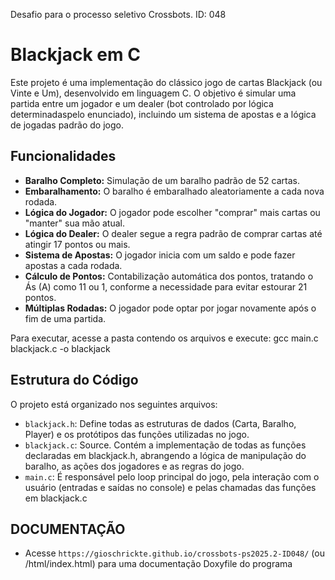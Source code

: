 Desafio para o processo seletivo Crossbots. ID: 048

# Blackjack em C

Este projeto é uma implementação do clássico jogo de cartas Blackjack (ou Vinte e Um), desenvolvido em linguagem C. O objetivo é simular uma partida entre um jogador e um dealer (bot controlado por lógica determinadaspelo enunciado), incluindo um sistema de apostas e a lógica de jogadas padrão do jogo.

## Funcionalidades

- **Baralho Completo:** Simulação de um baralho padrão de 52 cartas.
- **Embaralhamento:** O baralho é embaralhado aleatoriamente a cada nova rodada.
- **Lógica do Jogador:** O jogador pode escolher "comprar" mais cartas ou "manter" sua mão atual.
- **Lógica do Dealer:** O dealer segue a regra padrão de comprar cartas até atingir 17 pontos ou mais.
- **Sistema de Apostas:** O jogador inicia com um saldo e pode fazer apostas a cada rodada.
- **Cálculo de Pontos:** Contabilização automática dos pontos, tratando o Ás (A) como 11 ou 1, conforme a necessidade para evitar estourar 21 pontos.
- **Múltiplas Rodadas:** O jogador pode optar por jogar novamente após o fim de uma partida.

Para executar, acesse a pasta contendo os arquivos e execute: gcc main.c blackjack.c -o blackjack

## Estrutura do Código

O projeto está organizado nos seguintes arquivos:

- `blackjack.h`: Define todas as estruturas de dados (Carta, Baralho, Player) e os protótipos das funções utilizadas no jogo.
- `blackjack.c`: Source. Contém a implementação de todas as funções declaradas em blackjack.h, abrangendo a lógica de manipulação do baralho, as ações dos jogadores e as regras do jogo.
- `main.c`: É responsável pelo loop principal do jogo, pela interação com o usuário (entradas e saídas no console) e pelas chamadas das funções em blackjack.c

## DOCUMENTAÇÃO

- Acesse `https://gioschrickte.github.io/crossbots-ps2025.2-ID048/` (ou /html/index.html) para uma documentação Doxyfile do programa
